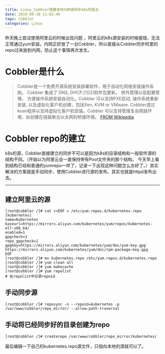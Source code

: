 ```yaml
---
title: Linux_Cobbler搭建本地YUM源同步k8s阿里云
date: 2019-09-30 11:02:49
tags: Cobbler
categories: Linux
---
```


昨天晚上尝试使用阿里云的时候出现问题 ，阿里云的k8s源安装的时候报错，无法正常通过yum安装。内网正好放了一台Cobbler，所以直接从Cobbler同步阿里的repo过来放到内网，防止这个事情再次发生。



# Cobbler是什么
> Cobbler是一个免费开源系统安装部署软件，用于自动化网络安装操作系统。 Cobbler 集成了 DNS, DHCP,[1][2]软件包更新， 带外管理以及配置管理， 方便操作系统安装自动化。Cobbler 可以支持PXE启动, 操作系统重新安装, 以及虚拟化客户机创建，包括Xen, KVM or VMware. Cobbler透过koan程序以支持虚拟化客户机安装。Cobbler 可以支持管理复杂网路环境，如创建在链路聚合以太网的桥接环境。 [FROM Wikipedia](https://en.wikipedia.org/wiki/Cobbler_(software))

# Cobbler repo的建立
k8s的源，Cobbler直接建立的同步不可以是因为k8s的目录结构和一般软件源的结构不同。（开始以为阿里云会一直保持带有Pool文件夹的那个结构， 今天早上看到结构已经和普通的yumrepo一样了，记录一下出现这种问题怎么办好了。）其实解决的方案就是手动同步，使用Cobbler进行源的发布。其实也就是httpd发布出去。

---

## 建立阿里云的源
```
[root@cobbler /]# cat <<EOF > /etc/yum.repos.d/kubernetes.repo
[kubernetes]
name=Kubernetes
baseurl=https://mirrors.aliyun.com/kubernetes/yum/repos/kubernetes-el7-x86_64/
enabled=1
gpgcheck=1
repo_gpgcheck=1
gpgkey=https://mirrors.aliyun.com/kubernetes/yum/doc/yum-key.gpg https://mirrors.aliyun.com/kubernetes/yum/doc/rpm-package-key.gpg
EOF
[root@cobbler /]# mv kubernetes.repo /etc/yum.repos.d/kubernetes.repo
[root@cobbler /]# yum clean all
[root@cobbler /]# yum makecache
[root@cobbler /]# yum repolist
# 在repolist中记录repoid
```
## 手动同步源
```
[root@cobbler /]# reposync -n --repoid=kubernetes -p /var/www/cobbler/repo_mirror/ --allow-path-traversal
```
## 手动将已经同步好的目录创建为repo
```
[root@cobbler /]# createrepo /var/www/cobbler/repo_mirror/kubernetes/
```
最后编辑一下自己的kubernetes.repo源文件，只指向本地的源就可以了。